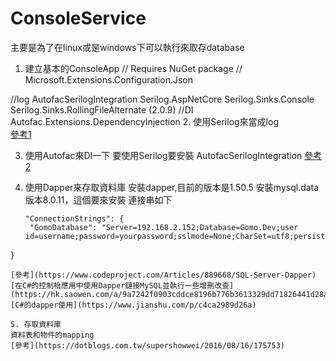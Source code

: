 # ConsoleService
主要是為了在linux或是windows下可以執行來取存database
1. 建立基本的ConsoleApp
// Requires NuGet package
// Microsoft.Extensions.Configuration.Json

//log
    AutofacSerilogIntegration
	Serilog.AspNetCore
	Serilog.Sinks.Console
	Serilog.Sinks.RollingFileAlternate (2.0.9)
//DI
   Autofac.Extensions.DependencyInjection
2. 使用Serilog來當成log   
   [參考1](https://github.com/nblumhardt/autofac-serilog-integration)
   
3. 使用Autofac來DI一下
   要使用Serilog要安裝 AutofacSerilogIntegration
   [參考2](https://gist.github.com/greatb/1bfd9a5bd579a65e4eee1c4b074dacd0)

4. 使用Dapper來存取資料庫
   安裝dapper,目前的版本是1.50.5
   安裝mysql.data 版本8.0.11，這個要來安裝
   連接串如下
   ```
   "ConnectionStrings": {
    "GomoDatabase": "Server=192.168.2.152;Database=Gomo.Dev;user id=username;password=yourpassword;sslmode=None;CharSet=utf8;persistsecurityinfo=True;allowuservariables=True;minpoolsize=10;"
  }
   ```
   [參考](https://www.codeproject.com/Articles/889668/SQL-Server-Dapper)
   [在C#的控制枱應用中使用Dapper鏈接MySQL並執行一些增刪改查](https://hk.saowen.com/a/9a7242f0903cddce8196b776b3613329dd71826441d28abe7eae5675e3a7dac5)
   [C#的dapper使用](https://www.jianshu.com/p/c4ca2989d26a)
   
5. 存取資料庫
   資料表和物件的mapping
   [參考](https://dotblogs.com.tw/supershowwei/2016/08/16/175753)